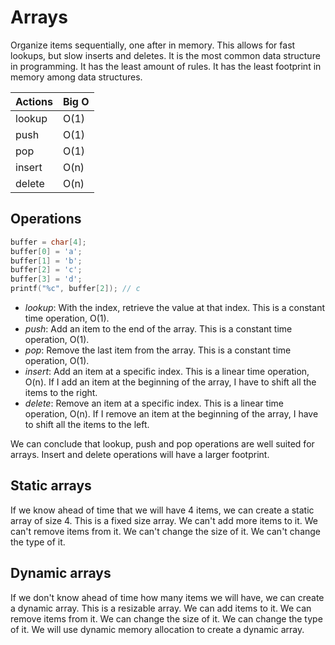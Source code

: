 # Arrays

Organize items sequentially, one after in memory. This allows for fast lookups, but slow inserts and deletes. It is the most common data structure in programming. It has the least amount of rules. It has the least footprint in memory among data structures.

| Actions | Big O |
| --- | --- |
| lookup | O(1) |
| push | O(1) |
| pop | O(1) |
| insert | O(n) |
| delete | O(n) |

## Operations

```c
buffer = char[4];
buffer[0] = 'a';
buffer[1] = 'b';
buffer[2] = 'c';
buffer[3] = 'd';
printf("%c", buffer[2]); // c
```

- *lookup*: With the index, retrieve the value at that index. This is a constant time operation, O(1).
- *push*: Add an item to the end of the array. This is a constant time operation, O(1).
- *pop*: Remove the last item from the array. This is a constant time operation, O(1).
- *insert*: Add an item at a specific index. This is a linear time operation, O(n). If I add an item at the beginning of the array, I have to shift all the items to the right.
- *delete*: Remove an item at a specific index. This is a linear time operation, O(n). If I remove an item at the beginning of the array, I have to shift all the items to the left.

We can conclude that lookup, push and pop operations are well suited for arrays. Insert and delete operations will have a larger footprint.

## Static arrays

If we know ahead of time that we will have 4 items, we can create a static array of size 4. This is a fixed size array. We can't add more items to it. We can't remove items from it. We can't change the size of it. We can't change the type of it. 

## Dynamic arrays

If we don't know ahead of time how many items we will have, we can create a dynamic array. This is a resizable array. We can add items to it. We can remove items from it. We can change the size of it. We can change the type of it. We will use dynamic memory allocation to create a dynamic array.